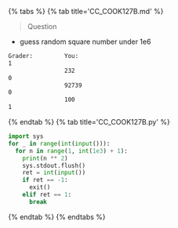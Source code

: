 {% tabs %}
{% tab title='CC_COOK127B.md' %}

> Question

* guess random square number under 1e6

```txt
Grader:         You:
1
                232
0
                92739
0
                100
1
```

{% endtab %}
{% tab title='CC_COOK127B.py' %}

```py
import sys
for _ in range(int(input())):
  for n in range(1, int(1e3) + 1):
    print(n ** 2)
    sys.stdout.flush()
    ret = int(input())
    if ret == -1:
      exit()
    elif ret == 1:
      break
```

{% endtab %}
{% endtabs %}
